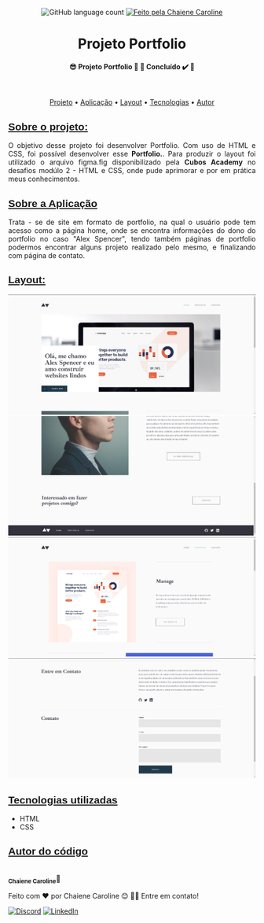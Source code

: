 <p align="center">
 <img alt="GitHub language count" src="https://img.shields.io/badge/Linguagens-2-%237519C1">
   <a href="https://github.com/ChaiCaroline">
    <img alt="Feito pela Chaiene Caroline" src="https://img.shields.io/badge/feito%20por-Chaiene-%237519C1">
    </a>
   
  
  </p>

<h1 align='center'>Projeto Portfolio</h1>

<h4 align="center"> 
	 😎 Projeto Portfolio 🖤 🤩 Concluído ✔️ 🚀 
</h4>
<br>
 <p align="center">
 <a href="#sobre-o-projeto">Projeto</a> •
 <a href="#sobre-a-aplicação-">Aplicação</a> • 
 <a href="#layout">Layout</a> • 
 <a href="#tecnologias-utilizadas">Tecnologias</a> • 
 <a href="#autor-do-código">Autor</a>
</p>


<a href='#projeto'><h2 style="font-family: sans-serif;">Sobre o projeto:</h2></a>

<p style="text-align: justify;">
    O objetivo desse projeto foi desenvolver Portfolio. Com uso de HTML e CSS, foi possível desenvolver esse <strong >Portfolio.</strong>. Para produzir o layout foi utilizado o arquivo figma.fig disponibilizado pela <strong >Cubos Academy</strong> no desafios modúlo 2 - HTML e CSS, onde pude aprimorar e por em prática meus conhecimentos.
</p>

<a href='#aplicacao'><h2 style="font-family: sans-serif;">Sobre a Aplicação </h2></a>

<p style="text-align: justify;">
    Trata - se de site em formato de portfolio, na qual o usuário pode tem acesso como a página home, onde se encontra informações do dono do portfolio no caso "Alex Spencer", tendo também páginas de portfolio podermos encontrar alguns projeto realizado pelo mesmo, e finalizando com página de contato.
</p>

<a href='#imagem'><h2 style="font-family: sans-serif;">Layout:</h2></a>

<img src="./assets/image/Pagina%201.png" alt="Home">
<img src="./assets/image/Pagina%202.png" alt="About">
<img src="./assets/image/Pagina%204.png" alt="Portfolio">
<img src="./assets/image/Pagina%203.png" alt="Contato">

<a href='#tecnologia'><h2 style="font-family: sans-serif;">Tecnologias utilizadas</h2></a>

<ul>
    <li>HTML</li>
    <li>CSS</li>
</ul>

<a href='#autor'><h2 style="font-family: sans-serif;">Autor do código</h2></a>

 <img style="border-radius: 50%;" src="https://avatars.githubusercontent.com/u/117395143?v=4" width="100px;" alt=""/>
 <br />
 <sub><b>Chaiene Caroline</b></sub>👾


Feito com ❤️ por Chaiene Caroline 😊 👋🏽 Entre em contato!

[![Discord](https://img.shields.io/badge/Discord-%237289DA.svg?logo=discord&logoColor=white)](https://discord.gg/ChaieneCaroline#4535) [![LinkedIn](https://img.shields.io/badge/LinkedIn-%230077B5.svg?logo=linkedin&logoColor=white)](https://linkedin.com/in/chaiene-caroline) 

